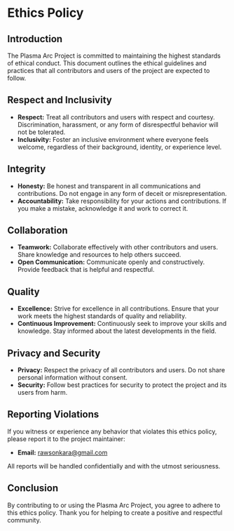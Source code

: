 # Ethics Policy

## Introduction

The Plasma Arc Project is committed to maintaining the highest standards of ethical conduct. This document outlines the ethical guidelines and practices that all contributors and users of the project are expected to follow.

## Respect and Inclusivity

- **Respect:** Treat all contributors and users with respect and courtesy. Discrimination, harassment, or any form of disrespectful behavior will not be tolerated.
- **Inclusivity:** Foster an inclusive environment where everyone feels welcome, regardless of their background, identity, or experience level.

## Integrity

- **Honesty:** Be honest and transparent in all communications and contributions. Do not engage in any form of deceit or misrepresentation.
- **Accountability:** Take responsibility for your actions and contributions. If you make a mistake, acknowledge it and work to correct it.

## Collaboration

- **Teamwork:** Collaborate effectively with other contributors and users. Share knowledge and resources to help others succeed.
- **Open Communication:** Communicate openly and constructively. Provide feedback that is helpful and respectful.

## Quality

- **Excellence:** Strive for excellence in all contributions. Ensure that your work meets the highest standards of quality and reliability.
- **Continuous Improvement:** Continuously seek to improve your skills and knowledge. Stay informed about the latest developments in the field.

## Privacy and Security

- **Privacy:** Respect the privacy of all contributors and users. Do not share personal information without consent.
- **Security:** Follow best practices for security to protect the project and its users from harm.

## Reporting Violations

If you witness or experience any behavior that violates this ethics policy, please report it to the project maintainer:

- **Email:** rawsonkara@gmail.com

All reports will be handled confidentially and with the utmost seriousness.

## Conclusion

By contributing to or using the Plasma Arc Project, you agree to adhere to this ethics policy. Thank you for helping to create a positive and respectful community.
